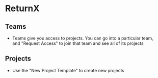 # ReturnX

## Teams

- Teams give you access to projects. You can go into a particular team, and "Request Access" to join that team and see all of its projects

## Projects

- Use the "New Project Template" to create new projects
